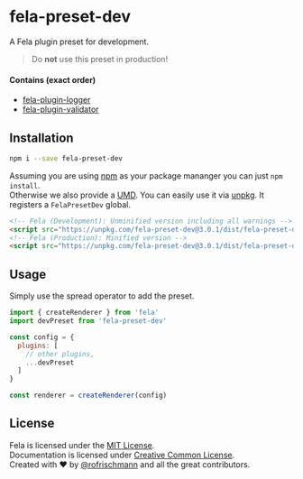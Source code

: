 # fela-preset-dev

A Fela plugin preset for development.

> Do **not** use this preset in production!

#### Contains (exact order)
* [fela-plugin-logger](../fela-plugin-logger/)
* [fela-plugin-validator](../fela-plugin-validator/)


## Installation
```sh
npm i --save fela-preset-dev
```
Assuming you are using [npm](https://www.npmjs.com) as your package mananger you can just `npm install`.<br>
Otherwise we also provide a [UMD](https://github.com/umdjs/umd). You can easily use it via [unpkg](https://unpkg.com/). It registers a `FelaPresetDev` global.
```HTML
<!-- Fela (Development): Unminified version including all warnings -->
<script src="https://unpkg.com/fela-preset-dev@3.0.1/dist/fela-preset-dev.js"></script>
<!-- Fela (Production): Minified version -->
<script src="https://unpkg.com/fela-preset-dev@3.0.1/dist/fela-preset-dev.min.js"></script>
```

## Usage
Simply use the spread operator to add the preset.

```javascript
import { createRenderer } from 'fela'
import devPreset from 'fela-preset-dev'

const config = {
  plugins: [
    // other plugins,
    ...devPreset
  ]
}

const renderer = createRenderer(config)
```

## License
Fela is licensed under the [MIT License](http://opensource.org/licenses/MIT).<br>
Documentation is licensed under [Creative Common License](http://creativecommons.org/licenses/by/4.0/).<br>
Created with ♥ by [@rofrischmann](http://rofrischmann.de) and all the great contributors.
